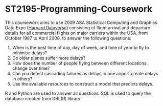# ST2195-Programming-Coursework

This coursework aims to use 2009 ASA Statistical Computing and Graphics Data Expo ([Harvard Dataverse](https://doi.org/10.7910/DVN/HG7NV7)) consisting of flight arrival and departure details for all commercial flights on major carriers within the USA, from October 1987 to April 2008, to answer the following questions:

1. When is the best time of day, day of week, and time of year to fly to minimise delays?
2. Do older planes suffer more delays?
3. How does the number of people flying between different locations change over time?
4. Can you detect cascading failures as delays in one airport create delays in others?
5. Use the available resources to construct a model that predicts delays.

R and Python are used to answer all questions. SQL is used to query the database created from DBI (R) library. 

